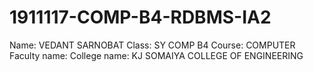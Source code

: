 # 1911117-COMP-B4-RDBMS-IA2

Name: VEDANT SARNOBAT
Class: SY COMP B4
Course: COMPUTER
Faculty name: 
College name: KJ SOMAIYA COLLEGE OF ENGINEERING
